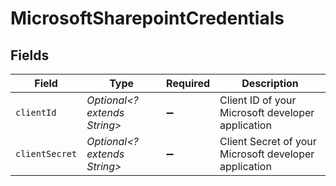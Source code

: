 # MicrosoftSharepointCredentials


## Fields

| Field                                                 | Type                                                  | Required                                              | Description                                           |
| ----------------------------------------------------- | ----------------------------------------------------- | ----------------------------------------------------- | ----------------------------------------------------- |
| `clientId`                                            | *Optional<? extends String>*                          | :heavy_minus_sign:                                    | Client ID of your Microsoft developer application     |
| `clientSecret`                                        | *Optional<? extends String>*                          | :heavy_minus_sign:                                    | Client Secret of your Microsoft developer application |